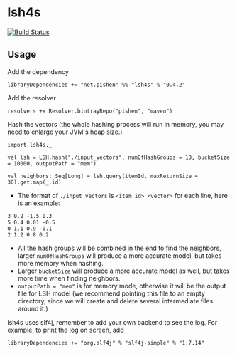 # lsh4s
[![Build Status](https://travis-ci.org/pishen/lsh4s.svg?branch=master)](https://travis-ci.org/pishen/lsh4s)

## Usage
Add the dependency
```
libraryDependencies += "net.pishen" %% "lsh4s" % "0.4.2"
```
Add the resolver
```
resolvers += Resolver.bintrayRepo("pishen", "maven")
```
Hash the vectors (the whole hashing process will run in memory, you may need to enlarge your JVM's heap size.)
```
import lsh4s._

val lsh = LSH.hash("./input_vectors", numOfHashGroups = 10, bucketSize = 10000, outputPath = "mem")

val neighbors: Seq[Long] = lsh.query(itemId, maxReturnSize = 30).get.map(_.id)
```
* The format of `./input_vectors` is `<item id> <vector>` for each line, here is an example:
```
3 0.2 -1.5 0.3
5 0.4 0.01 -0.5
0 1.1 0.9 -0.1
2 1.2 0.8 0.2
```
* All the hash groups will be combined in the end to find the neighbors, larger `numOfHashGroups` will produce a more accurate model, but takes more memory when hashing.
* Larger `bucketSize` will produce a more accurate model as well, but takes more time when finding neighbors.
* `outputPath = "mem"` is for memory mode, otherwise it will be the output file for LSH model (we recommend pointing this file to an empty directory, since we will create and delete several intermediate files around it.)

lsh4s uses slf4j, remember to add your own backend to see the log. For example, to print the log on screen, add
```
libraryDependencies += "org.slf4j" % "slf4j-simple" % "1.7.14"
```
